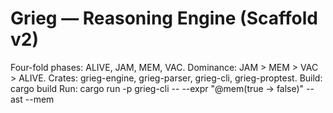 # Grieg — Reasoning Engine (Scaffold v2)
Four-fold phases: ALIVE, JAM, MEM, VAC. Dominance: JAM > MEM > VAC > ALIVE.
Crates: grieg-engine, grieg-parser, grieg-cli, grieg-proptest.
Build: cargo build
Run: cargo run -p grieg-cli -- --expr "@mem(true -> false)" --ast --mem
